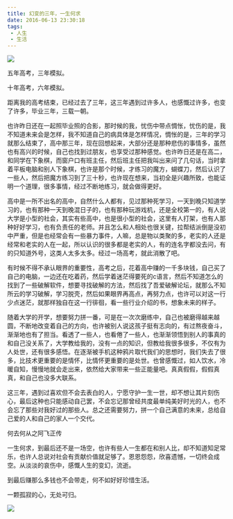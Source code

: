 ```yaml
---
title: 幻变的三年，一生何求
date: 2016-06-13 23:30:18
tags:
 - 人生
 - 生活
---
```


![](https://dubuqingfeng.oss-cn-hongkong.aliyuncs.com/blog/life/201606-huanbiandesannianyishengheqiu-01.png)

五年高考，三年模拟。

十年高考，六年模拟。

距离我的高考结束，已经过去了三年，这三年遇到过许多人，也感慨过许多，也变了许多，毕业三年，三载一朝。

也许昨日还在一起照毕业照的合影，那时候的我，忧伤中带点惆怅，忧伤的是，我不知道未来会是怎样，我不知道自己的病具体是怎样情况，惆怅的是，三年的学习就那么结束了，高中那三年，现在回想起来，大部分还是那种悲伤的事情多，虽然也有高兴的时候，自己也找到过朋友，也享受过那种感觉。也许昨日还是在高二，和同学在下象棋，而窗户口有班主任，然后班主任把我叫出来问了几句话，当时拿着平板电脑和别人下象棋，也许是那个时候，才练习的魔方，蝴蝶刀，然后认识了一些人，然后把魔方练习到了三十秒，也许现在想来，当初全是兴趣所致，也能证明一个道理，很多事情，经过不断地练习，就会做得更好。

高中是一所不出名的高中，自然什么人都有，见过那种死学习，一天到晚只知道学习的，也有那种一天到晚混日子的，也有那种玩游戏机，还是全校第一的，有人说大学是小型的社会，其实有些高中，也是很小型的社会，这里有人打架，也有人那种好好学习，也有负责任的老师。并且怎么和人相处也很关键，拉帮结派倒是没初中严重，但是也经常会有一些暴力事件，人嘛，总是物以类聚的多，老实的人还是经常和老实的人在一起，所以认识的很多都是老实的人，有的连名字都没去问，有的只知道外号，这类人太多太多。经过一场高考，就此消散了吧。

有时候不得不承认眼界的重要性，高考之后，花着高中赚的一千多块钱，自己买了自己的电脑，一边还在吃着药，然后学着迷茫得要死的c语言，然后不知道怎么的找到了一些破解软件，想要寻找破解的方法，然后找了吾爱破解论坛，就那么不知所云的学习破解，学习脱壳，然后如果眼界再高点，再努力点，也许可以对这一行少点迷茫，就那样独自在这一行徘徊，看一些行业介绍的书，想象未来的样子。

随着大学的开学，想要努力拼一番，可是在一次次磨练中，自己也被磨得越来越圆，不断地改变着自己的方向，也许被别人说这孩子挺有志向的，有过熬夜奋斗，渐渐地也有了担当。看透了一些人，也看倦了一些人，也渐渐领悟到别人的事真的和自己没关系了，大学教给我的，没有一点的知识，但教给我很多很多，不仅有为人处世，还有很多感悟。在逐渐被手机这种鸦片取代我们的思想时，我们失去了很多，比技术更重要的是情怀，比情怀更重要的是处世。也曾感慨过，如人饮水，冷暖自知，慢慢地就会走出来，依然给大家带来一些正能量吧。真真假假，假假真真，和自己也没多大联系。

这三年，遇到过喜欢但不会去表白的人，宁愿守护一生一世，却不想让其片刻伤心，最后这种也只能感动自己罢，不会忘记那曾经共度最单纯美好时光的人，也不会忘了那些对我好过的那些人。总之还需要努力，拼一个自己满意的未来，总给自己爱的人和自己的家人一个交代。

何去何从之阿飞正传

一生何求，到最后还不是一场空，也许有些人一生都在和别人比，却不知道知足常乐，也许人总说对社会有贡献价值就足够了。恩恩怨怨，欣喜遗憾，一切终会成空。从淡淡的哀伤中，感慨人生的变幻，流逝。

到最后赚那么多钱也不会带走，何不如好好珍惜生活。

一颗孤寂的心，无处可归。

![](https://dubuqingfeng.oss-cn-hongkong.aliyuncs.com/blog/life/201606-huanbiandesannianyishengheqiu-02.png)